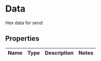 

# Data

Hex data for send

## Properties

| Name | Type | Description | Notes |
|------------ | ------------- | ------------- | -------------|



